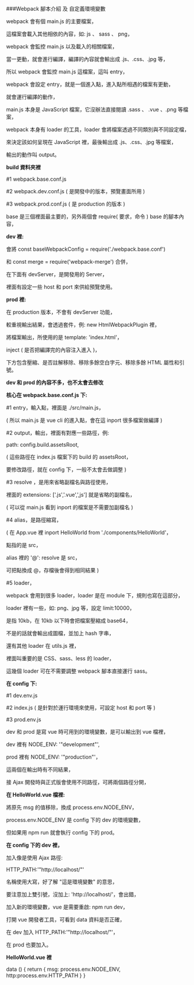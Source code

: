 ###Webpack 腳本介紹 及 自定義環境變數

webpack 會有個 main.js 的主要檔案，

這檔案會載入其他相依的內容，如: js 、 sass 、 png，

webpack 會監控 main.js 以及載入的相關檔案，

當一更動，就會進行編譯，編譯的內容就會輸出成 .js、.css、.jpg 等，

所以 webpack 會監控 main.js 這檔案，這叫 entry，

webpack 會設定 entry，就是一個進入點，進入點所相遇的檔案有更動，

就會運行編譯的動作，

main.js 本身是 JavaScript 檔案，它沒辦法直接閱讀 .sass 、 .vue 、.png 等檔案，

webpack 本身有 loader 的工具，loader 會將檔案透過不同類別與不同設定檔，

來決定該如何呈現在 JavaScript 裡，最後輸出成 .js、.css、.jpg 等檔案，

輸出的動作叫 output。

**build 資料夾裡**

#1 webpack.base.conf.js

#2 webpack.dev.conf.js ( 是開發中的版本，預覽畫面所用 )

#3 webpack.prod.conf.js ( 是 production 的版本 )

base 是三個裡面最主要的，另外兩個會 require( 要求，命令 ) base 的腳本內容， 

**dev 裡:**

會將 const baseWebpackConfig = require('./webpack.base.conf')

和 const merge = require('webpack-merge') 合併，

在下面有 devServer，是開發用的 Server，

裡面有設定一些 host 和 port 來供給預覽使用。

**prod 裡:**

在 production 版本，不會有 devServer 功能，

較重視輸出結果，會透過套件，例: new HtmlWebpackPlugin 裡，

將檔案輸出，所使用的是 template: 'index.html'，

inject ( 是否把編譯完的內容注入進入 )，

下方包含壓縮、是否註解移除、移除多餘空白字元、移除多餘 HTML 屬性和引號。

**dev 和 prod 的內容不多，也不太會去修改**

**核心在 webpack.base.conf.js 下:**

#1 entry，輸入點，裡面是 ./src/main.js，

( 所以 main.js 是 vue cli 的進入點，會在這 inport 很多檔案做編譯 )

#2 output，輸出，裡面有對應一些路徑，例:

path: config.build.assetsRoot,

( 這些路徑在 index.js 檔案下的 build 的 assetsRoot，

要修改路徑，就在 config 下，一般不太會去做調整 )

#3 resolve ，是用來省略副檔名與路徑使用，

裡面的 extensions: ['.js','.vue',',js'] 就是省略的副檔名，

( 可以從 main.js 看到 inport 的檔案是不需要加副檔名 )

#4 alias，是路徑縮寫，

( 在 App.vue 裡 inport HelloWorld from './components/HelloWorld'，

點指的是 src，

alias 裡的 '@': resolve 是 src，

可把點換成 @，存檔後會得到相同結果 )

#5 loader，

webpack 會用到很多 loader，loader 是在 module 下，規則也寫在這部分，

loader 裡有一些，如: png、jpg 等，設定 limit:10000，

是指 10kb，在 10kb 以下時會把檔案壓縮成 base64，

不是的話就會輸出成圖檔，並加上 hash 字串，

還有其他 loader 在 utils.js 裡，

裡面叫重要的是 CSS、sass、less 的 loader，

這幾個 loader 可在不需要調整 webpack 腳本直接運行 sass。

**在 config 下:**

#1 dev.env.js

#2 index.js ( 是針對於運行環境來使用，可設定 host 和 port 等 )

#3 prod.env.js

dev 和 prod 是寫 vue 時可用到的環境變數，是可以輸出到 vue 檔裡，

dev 裡有 NODE_ENV: '"development"',

prod 裡有 NODE_ENV: '"production"'，

這兩個在輸出時有不同結果，

接 Ajax 開發時與正式版會使用不同路徑，可將兩個路徑分開，

**在 HelloWorld.vue 檔裡:**

將原先 msg 的值移除，換成 process.env.NODE_ENV，

process.env.NODE_ENV 是 config 下的 dev 的環境變數，

但如果用 npm run 就會執行 config 下的 prod。

**在 config 下的 dev 裡，**

加入像是使用 Ajax 路徑:

HTTP_PATH:'"http://localhost/"'

名稱使用大寫，好了解 "這是環境變數" 的意思，

要注意加上雙引號，沒加上: 'http://localhost/'，會出錯，

加入新的環境變數，vue 是需要重啟: npm run dev，

打開 vue 開發者工具，可看到 data 資料是否正確，

在 dev 加入 HTTP_PATH:'"http://localhost/"'，

在 prod 也要加入。

**HelloWorld.vue 裡**

data () {
    return {
      msg: process.env.NODE_ENV,
      http:process.env.HTTP_PATH
    }
  }
